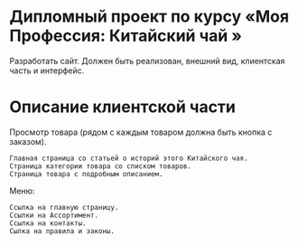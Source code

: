 # Дипломный проект по курсу «Моя Профессия: Китайский чай »
Разработать сайт. Должен быть реализован, внешний вид, клиентская часть и интерфейс.
# Описание клиентской части

Просмотр товара (рядом с каждым товаром должна быть кнопка c заказом).

    Главная страница со статьей о историй этого Китайского чая.
    Страница категории товара со списком товаров.
    Страница товара с подробным описанием.

Меню:

    Ссылка на главную страницу.
    Ссылки на Ассортимент.
    Ссылка на контакты.
    Сылка на правила и законы.

